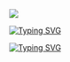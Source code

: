 <img src="https://capsule-render.vercel.app/api?type=wave&color=auto&height=300&section=header&text=my%20project&fontSize=90" />

<a href="https://git.io/typing-svg"><img src="https://readme-typing-svg.demolab.com?font=Fira+Code&pause=1000&color=000000&width=435&lines=1.+%EC%A0%9C%EC%9E%91+%EA%B8%B0%EA%B0%84%3A" alt="Typing SVG" /></a>

<a href="https://git.io/typing-svg"><img src="https://readme-typing-svg.demolab.com?font=Fira+Code&size=15&pause=1000&color=000000&width=435&lines=2024.11.01~2024.12.01" alt="Typing SVG" /></a>
